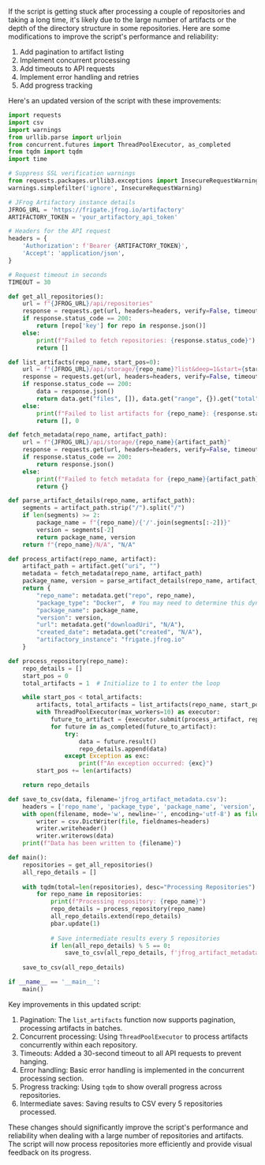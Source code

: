 If the script is getting stuck after processing a couple of repositories and taking a long time, it's likely due to the large number of artifacts or the depth of the directory structure in some repositories. Here are some modifications to improve the script's performance and reliability:

1. Add pagination to artifact listing
2. Implement concurrent processing
3. Add timeouts to API requests
4. Implement error handling and retries
5. Add progress tracking

Here's an updated version of the script with these improvements:

```python
import requests
import csv
import warnings
from urllib.parse import urljoin
from concurrent.futures import ThreadPoolExecutor, as_completed
from tqdm import tqdm
import time

# Suppress SSL verification warnings
from requests.packages.urllib3.exceptions import InsecureRequestWarning
warnings.simplefilter('ignore', InsecureRequestWarning)

# JFrog Artifactory instance details
JFROG_URL = 'https://frigate.jfrog.io/artifactory'
ARTIFACTORY_TOKEN = 'your_artifactory_api_token'

# Headers for the API request
headers = {
    'Authorization': f'Bearer {ARTIFACTORY_TOKEN}',
    'Accept': 'application/json',
}

# Request timeout in seconds
TIMEOUT = 30

def get_all_repositories():
    url = f"{JFROG_URL}/api/repositories"
    response = requests.get(url, headers=headers, verify=False, timeout=TIMEOUT)
    if response.status_code == 200:
        return [repo['key'] for repo in response.json()]
    else:
        print(f"Failed to fetch repositories: {response.status_code}")
        return []

def list_artifacts(repo_name, start_pos=0):
    url = f"{JFROG_URL}/api/storage/{repo_name}?list&deep=1&start={start_pos}"
    response = requests.get(url, headers=headers, verify=False, timeout=TIMEOUT)
    if response.status_code == 200:
        data = response.json()
        return data.get("files", []), data.get("range", {}).get("total", 0)
    else:
        print(f"Failed to list artifacts for {repo_name}: {response.status_code}")
        return [], 0

def fetch_metadata(repo_name, artifact_path):
    url = f"{JFROG_URL}/api/storage/{repo_name}{artifact_path}"
    response = requests.get(url, headers=headers, verify=False, timeout=TIMEOUT)
    if response.status_code == 200:
        return response.json()
    else:
        print(f"Failed to fetch metadata for {repo_name}{artifact_path}: {response.status_code}")
        return {}

def parse_artifact_details(repo_name, artifact_path):
    segments = artifact_path.strip("/").split("/")
    if len(segments) >= 2:
        package_name = f"{repo_name}/{'/'.join(segments[:-2])}"
        version = segments[-2]
        return package_name, version
    return f"{repo_name}/N/A", "N/A"

def process_artifact(repo_name, artifact):
    artifact_path = artifact.get("uri", "")
    metadata = fetch_metadata(repo_name, artifact_path)
    package_name, version = parse_artifact_details(repo_name, artifact_path)
    return {
        "repo_name": metadata.get("repo", repo_name),
        "package_type": "Docker",  # You may need to determine this dynamically
        "package_name": package_name,
        "version": version,
        "url": metadata.get("downloadUri", "N/A"),
        "created_date": metadata.get("created", "N/A"),
        "artifactory_instance": "frigate.jfrog.io"
    }

def process_repository(repo_name):
    repo_details = []
    start_pos = 0
    total_artifacts = 1  # Initialize to 1 to enter the loop

    while start_pos < total_artifacts:
        artifacts, total_artifacts = list_artifacts(repo_name, start_pos)
        with ThreadPoolExecutor(max_workers=10) as executor:
            future_to_artifact = {executor.submit(process_artifact, repo_name, artifact): artifact for artifact in artifacts}
            for future in as_completed(future_to_artifact):
                try:
                    data = future.result()
                    repo_details.append(data)
                except Exception as exc:
                    print(f"An exception occurred: {exc}")
        start_pos += len(artifacts)

    return repo_details

def save_to_csv(data, filename='jfrog_artifact_metadata.csv'):
    headers = ['repo_name', 'package_type', 'package_name', 'version', 'url', 'created_date', 'artifactory_instance']
    with open(filename, mode='w', newline='', encoding='utf-8') as file:
        writer = csv.DictWriter(file, fieldnames=headers)
        writer.writeheader()
        writer.writerows(data)
    print(f"Data has been written to {filename}")

def main():
    repositories = get_all_repositories()
    all_repo_details = []
    
    with tqdm(total=len(repositories), desc="Processing Repositories") as pbar:
        for repo_name in repositories:
            print(f"Processing repository: {repo_name}")
            repo_details = process_repository(repo_name)
            all_repo_details.extend(repo_details)
            pbar.update(1)
            
            # Save intermediate results every 5 repositories
            if len(all_repo_details) % 5 == 0:
                save_to_csv(all_repo_details, f'jfrog_artifact_metadata_partial_{len(all_repo_details)}.csv')
    
    save_to_csv(all_repo_details)

if __name__ == '__main__':
    main()
```

Key improvements in this updated script:

1. Pagination: The `list_artifacts` function now supports pagination, processing artifacts in batches.
2. Concurrent processing: Using `ThreadPoolExecutor` to process artifacts concurrently within each repository.
3. Timeouts: Added a 30-second timeout to all API requests to prevent hanging.
4. Error handling: Basic error handling is implemented in the concurrent processing section.
5. Progress tracking: Using `tqdm` to show overall progress across repositories.
6. Intermediate saves: Saving results to CSV every 5 repositories processed.

These changes should significantly improve the script's performance and reliability when dealing with a large number of repositories and artifacts. The script will now process repositories more efficiently and provide visual feedback on its progress.

